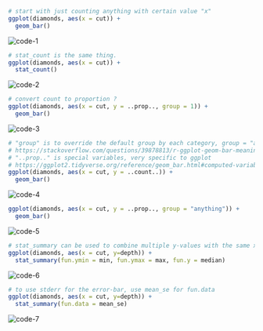 ```R
# start with just counting anything with certain value "x"
ggplot(diamonds, aes(x = cut)) + 
  geom_bar()
```
  
![code-1](stat1.png)

```R
# stat_count is the same thing.
ggplot(diamonds, aes(x = cut)) + 
  stat_count()
```

![code-2](stat2.png)

```R
# convert count to proportion ? 
ggplot(diamonds, aes(x = cut, y = ..prop.., group = 1)) + 
  geom_bar()
```

![code-3](stat3.png)

```R
# "group" is to override the default group by each category, group = "anything" could work
# https://stackoverflow.com/questions/39878813/r-ggplot-geom-bar-meaning-of-aesgroup-1
# "..prop.." is special variables, very specific to ggplot 
# https://ggplot2.tidyverse.org/reference/geom_bar.html#computed-variables
ggplot(diamonds, aes(x = cut, y = ..count..)) + 
  geom_bar()
```

![code-4](stat4.png)

```R
ggplot(diamonds, aes(x = cut, y = ..prop.., group = "anything")) + 
  geom_bar()
```

![code-5](stat5.png)

```R
# stat_summary can be used to combine multiple y-values with the same x-values.
ggplot(diamonds, aes(x = cut, y=depth)) + 
  stat_summary(fun.ymin = min, fun.ymax = max, fun.y = median)
```

![code-6](stat6.png)

```R
# to use stderr for the error-bar, use mean_se for fun.data
ggplot(diamonds, aes(x = cut, y=depth)) +
  stat_summary(fun.data = mean_se)
```

![code-7](stat7.png)
